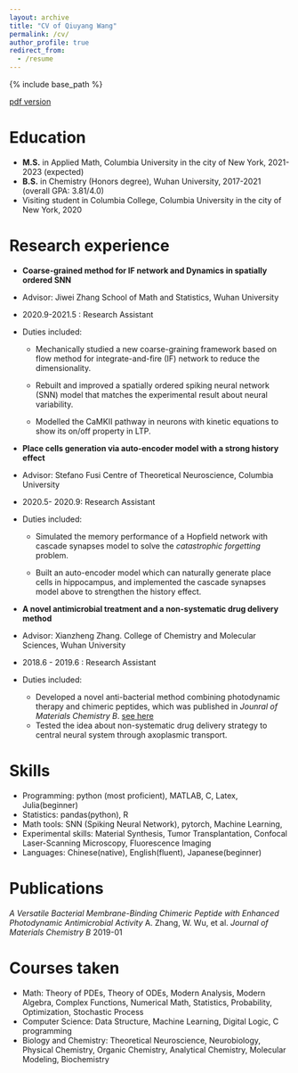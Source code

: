 ```yaml
---
layout: archive
title: "CV of Qiuyang Wang"
permalink: /cv/
author_profile: true
redirect_from:
  - /resume
---
```


{% include base_path %}

[pdf version](http://qiuyoungwang.github.io/files/CV_wqy.pdf)

Education
======
* **M.S.** in Applied Math, Columbia University in the city of New York, 2021-2023 (expected)
* **B.S.** in Chemistry (Honors degree), Wuhan University, 2017-2021 (overall GPA: 3.81/4.0)
* Visiting student in Columbia College, Columbia University in the city of New York, 2020

Research experience
======

* **Coarse-grained method for IF network and Dynamics in spatially ordered SNN**

* Advisor: Jiwei Zhang    School of Math and Statistics, Wuhan University

* 2020.9-2021.5 : Research Assistant

* Duties included:

  * Mechanically studied a new coarse-graining framework based on flow method for integrate-and-fire (IF) network to reduce the dimensionality.

  * Rebuilt and improved a spatially ordered spiking neural network (SNN) model that matches the experimental result about neural variability.

  * Modelled the CaMKII pathway in neurons with kinetic equations to show its on/off property in LTP.

    

* **Place cells generation via auto-encoder model with a strong history effect**

* Advisor: Stefano Fusi     Centre of Theoretical Neuroscience, Columbia University

* 2020.5- 2020.9: Research Assistant

* Duties included: 

  * Simulated the memory performance of a Hopfield network with cascade synapses model to solve the *catastrophic forgetting* problem.

  * Built an auto-encoder model which can naturally generate place cells in hippocampus, and implemented the cascade synapses model above to strengthen the history effect.

    

* **A novel antimicrobial treatment and a non-systematic drug delivery method**

* Advisor: Xianzheng Zhang.    College of Chemistry and Molecular Sciences, Wuhan University

* 2018.6 - 2019.6 : Research Assistant

* Duties included:

  * Developed a novel anti-bacterial method combining photodynamic therapy and chimeric peptides, which was published in *Jounral of Materials Chemistry B*. [see here](https://qiuyoungwang.github.io/files/BMP_paper.pdf)
  * Tested the idea about non-systematic drug delivery strategy to central neural system through axoplasmic transport.

Skills
======
* Programming: python (most proficient), MATLAB, C, Latex, Julia(beginner)
* Statistics: pandas(python), R
* Math tools: SNN (Spiking Neural Network), pytorch, Machine Learning,
* Experimental skills: Material Synthesis, Tumor Transplantation, Confocal Laser-Scanning Microscopy, Fluorescence Imaging
* Languages: Chinese(native), English(fluent), Japanese(beginner)

Publications
======
*A Versatile Bacterial Membrane-Binding Chimeric Peptide with Enhanced Photodynamic Antimicrobial Activity*
A. Zhang, W. Wu, et al.   *Journal of Materials Chemistry B*  2019-01 

Courses taken
======
* Math:
  Theory of PDEs, Theory of ODEs, Modern Analysis, Modern Algebra, Complex Functions, Numerical Math, Statistics, Probability, Optimization, Stochastic Process
*  Computer Science:
  Data Structure, Machine Learning, Digital Logic, C programming
*  Biology and Chemistry:
  Theoretical Neuroscience, Neurobiology, Physical Chemistry, Organic Chemistry, Analytical Chemistry, Molecular Modeling, Biochemistry


